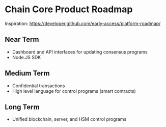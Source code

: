 # Chain Core Product Roadmap
Inspiration: https://developer.github.com/early-access/platform-roadmap/

## Near Term

* Dashboard and API interfaces for updating consensus programs
* Node.JS SDK

## Medium Term

* Confidential transactions
* High level language for control programs (smart contracts)

## Long Term

* Unified blockchain, server, and HSM control programs

